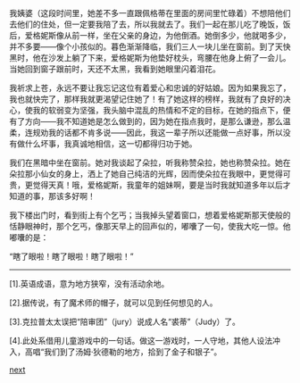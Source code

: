 
我姨婆（这段时间里，她差不多一直跟佩格蒂在里面的房间里忙碌着）不想陪他们去他们的住处，但一定要我陪了去，所以我就去了。我们一起在那儿吃了晚饭，饭后，爱格妮斯像从前一样，坐在父亲的身边，为他倒酒。她倒多少，他就喝多少，并不多要——像个小孩似的。暮色渐渐降临，我们三人一块儿坐在窗前。到了天快黑时，他在沙发上躺了下来，爱格妮斯为他垫好枕头，弯腰在他身上俯了一会儿。当她回到窗子跟前时，天还不太黑，我看到她眼里闪着泪花。

我祈求上苍，永远不要让我忘记这位有着爱心和忠诚的好姑娘。因为如果我忘了，我也就快完了，那样我就更渴望记住她了！有了她这样的榜样，我就有了良好的决心，使我的软弱变为坚强，我头脑中混乱的热情和不定的目标，在她的指点下，便有了方向——我不知道她是怎么做到的，因为她在指点我时，是那么谦逊，那么温柔，连规劝我的话都不肯多说——因此，我这一辈子所以还能做一点好事，所以没有做什么坏事，我真诚地相信，这一切都得归功于她。

我们在黑暗中坐在窗前。她对我谈起了朵拉，听我称赞朵拉，她也称赞朵拉。她在朵拉那小仙女的身上，洒上了她自己纯洁的光辉，因而使朵拉在我眼中，更觉得可贵，更觉得天真！哦，爱格妮斯，我童年的姐妹啊，要是当时我就知道多年以后才知道的事，那该多好啊！

我下楼出门时，看到街上有个乞丐；当我掉头望着窗口，想着爱格妮斯那天使般的恬静眼神时，那个乞丐，像那天早上的回声似的，嘟囔了一句，使我大吃一惊。他嘟囔的是：

“瞎了眼啦！瞎了眼啦！瞎了眼啦！”

* * *

[1].英语成语，意为地方狭窄，没有活动余地。

[2].据传说，有了魔术师的帽子，就可以见到任何想见的人。

[3].克拉普太太误把“陪审团”（jury）说成人名“裘蒂”（Judy）了。

[4].此处系借用儿童游戏中的一句话。做这一游戏时，一人守地，其他人设法冲入，高唱“我们到了汤姆·狄德勒的地方，拾到了金子和银子”。

[next](page461)